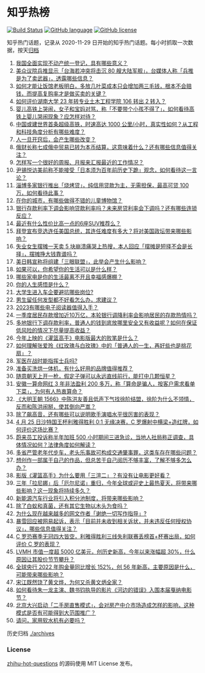# 知乎热榜
[![Build Status](https://github.com/ToWeLong/zhihu-hot-questions/workflows/CI/badge.svg)](https://github.com/ToWeLong/zhihu-hot-questions/actions)
[![GitHub language](https://img.shields.io/badge/language-golang-orange.svg)](https://golang.org/)
[![GitHub license](https://img.shields.io/github/license/ToWeLong/zhihu-hot-questions)](https://github.com/ToWeLong/zhihu-hot-questions/blob/main/LICENSE)

知乎热门话题，记录从 2020-11-29 日开始的知乎热门话题。每小时抓取一次数据，按天[归档](./archives)

<!-- BEGIN -->

1. [我国全面实现不动产统一登记，具有哪些意义？](https://www.zhihu.com/question/597683566)
1. [美众议院兵推显示「台海若冲突将击沉 80 艘大陆军舰」，台媒体人称「兵推是为了卖武器」，透露哪些信息？](https://www.zhihu.com/question/597671612)
1. [如何才能让饭馆老板明白，多放几叶菜成本只会增加两三毛钱，根本不会赔钱，而提高复购率才是做买卖的关键？](https://www.zhihu.com/question/592466940)
1. [如何评价湖南大学 23 年转专业土木工程学院 106 转出 2 转入？](https://www.zhihu.com/question/597361366)
1. [婴儿高铁上哭闹，女子和宝妈对骂，称「不要带个小孩不得了」，如何看待高铁上婴儿哭闹现象？应怎样对待？](https://www.zhihu.com/question/597638700)
1. [中国或建世界首条超级高铁，时速高达 1000 公里/小时，真实性如何？从工程和科技角度分析有哪些难度？](https://www.zhihu.com/question/597703542)
1. [人一旦开窍后，会产生哪些改变？](https://www.zhihu.com/question/507160188)
1. [俄财长称七成俄中贸易已转为本币结算，这意味着什么？还有哪些信息值得关注？](https://www.zhihu.com/question/597706484)
1. [怎样写一个很好的周报、月报来汇报最近的工作情况？](https://www.zhihu.com/question/22265528)
1. [尹锡悦访美前称不能接受「日本须为百年前历史下跪」观念，如何看待这一言论？](https://www.zhihu.com/question/597573878)
1. [淄博多家银行推出「烧烤贷」，纯信用贷款为主，无需担保，最高可贷 100 万，如何看待此事？](https://www.zhihu.com/question/597706463)
1. [在你的城市，有哪些做得不错的儿童博物馆？](https://www.zhihu.com/question/588739984)
1. [银行存款利率下调会影响贷款利率吗？未来房贷利率会下调吗？还有哪些连锁反应？](https://www.zhihu.com/question/597098343)
1. [最近有什么性价比高一点的6座SUV推荐么？](https://www.zhihu.com/question/451884235)
1. [拜登宣布竞选连任美国总统，其连任难度有多大？将对美国政坛带来哪些影响？](https://www.zhihu.com/question/597715935)
1. [失业女生摆摊一天卖 5 块崩溃痛哭上热搜，本人回应「摆摊是短择不会是长择」，摆摊挣大钱靠谱吗？](https://www.zhihu.com/question/597235643)
1. [美日韩宣称将组建「三眼联盟」，此举会产生什么影响？](https://www.zhihu.com/question/597467128)
1. [如果可以，你希望你的生活可以是什么样？](https://www.zhihu.com/question/597281920)
1. [哪些家电是你的生活最离不开且幸福感爆棚？](https://www.zhihu.com/question/595317145)
1. [你的人生感悟是什么？](https://www.zhihu.com/question/597042551)
1. [大学生进入车企要避坑哪些岗位?](https://www.zhihu.com/question/586583945)
1. [男生留任何发型都不好看怎么办，求建议？](https://www.zhihu.com/question/591374702)
1. [2023有哪些电子阅读器值得入手？](https://www.zhihu.com/question/580350535)
1. [一季度居民存款增加近10万亿，本轮银行调降利率会影响居民的存款热情吗？](https://www.zhihu.com/question/597096949)
1. [多地银行下调存款利率，普通人的钱到底放哪里安全又有收益呢？如何在保证低风险的情况下尽量提高收益？](https://www.zhihu.com/question/597098138)
1. [今年上映的《灌篮高手》电影版最大的败笔是什么？](https://www.zhihu.com/question/597438631)
1. [如何理解张爱玲《红玫瑰与白玫瑰》中的「普通人的一生，再好些也是桃花扇」？](https://www.zhihu.com/question/24261508)
1. [军医在战时能指挥士兵吗?](https://www.zhihu.com/question/566875569)
1. [准备买洗烘一体机，有什么好用的品牌值得推荐？](https://www.zhihu.com/question/585888686)
1. [随意朝天上开一枪，假定子弹可以永远直线前行，能打中几颗恒星？](https://www.zhihu.com/question/596253985)
1. [安徽一算命网红 3 年非法盈利 200 多万，称「算命是骗人，按客户需求看单下菜」，为何有人热衷算命？](https://www.zhihu.com/question/597634824)
1. [《大明王朝 1566》中陈洪友善且低声下气找徐阶结盟，徐阶为什么不领情，反而和陈洪闹掰，使其倒向严嵩？](https://www.zhihu.com/question/399903586)
1. [除了飙高音，还有哪些可以说明歌手演唱水平很厉害的表现？](https://www.zhihu.com/question/596355093)
1. [4 月 25 日沙特国王杯利雅得胜利 0:1 无缘决赛，C 罗爆射中横梁+造红牌，如何评价这场比赛？](https://www.zhihu.com/question/597598827)
1. [蔚来员工投诉称半年加班 500 小时期间三进急诊，当地人社局称正调查，具体情况如何？法律角度如何解读？](https://www.zhihu.com/question/597625022)
1. [多省严管老年代步车，老头乐事故可构成交通肇事罪，这类车存在哪些问题？](https://www.zhihu.com/question/597456223)
1. [想创作一部属于自己的作品，但总苦于自己阅历不够丰富，了解不够多怎么办？](https://www.zhihu.com/question/597417702)
1. [影版《灌篮高手》为什么要用「三渲二」？有没有让电影更好看？](https://www.zhihu.com/question/597442862)
1. [三年「拉尼娜」后「厄尔尼诺」重归，今年全球或迎史上最热夏天，将带来哪些影响？这一现象将持续多久？](https://www.zhihu.com/question/597416912)
1. [新能源汽车行业将引入积分池制度，将带来哪些影响？](https://www.zhihu.com/question/597652024)
1. [除了白蚁和真菌，还有其它生物以木头为食吗？](https://www.zhihu.com/question/577545066)
1. [为什么现在越来越多的网文作者「谢绝一切写作指导」?](https://www.zhihu.com/question/576465236)
1. [暴雪回应被网易起诉，表示「目前并未收到相关诉状，并未违反任何授权协议」，哪些信息值得关注？](https://www.zhihu.com/question/597681536)
1. [C 罗恐赛季无冠四大皆空，利雅得胜利三线失利联赛丢榜首+杯赛出局，如何评价 C 罗的表现？](https://www.zhihu.com/question/597622466)
1. [LVMH 市值一度超 5000 亿美元，创历史新高，今年以来涨幅超 30%，什么原因让其股价节节攀升？](https://www.zhihu.com/question/597636294)
1. [全球央行 2022 年购金量同比增长 152%，创 56 年新高，主要原因是什么，可能带来哪些影响？](https://www.zhihu.com/question/597443800)
1. [宋江既然饶了黄文烨，为何又杀黄文炳全家？](https://www.zhihu.com/question/518641538)
1. [如何看待朱一龙主演、魏书钧执导的影片《河边的错误》入围本届戛纳电影节？](https://www.zhihu.com/question/597625656)
1. [北京大兴启动「二手房直售模式」，会对房产中介市场造成怎样的影响，这种模式是否有可能得到大范围推广？](https://www.zhihu.com/question/597651188)
1. [请问，家用软水机有必要吗？](https://www.zhihu.com/question/268654079)

<!-- END -->

历史归档 [./archives](./archives)


### License
[zhihu-hot-questions](https://github.com/towelong/zhihu-hot-questions) 的源码使用 MIT License 发布。